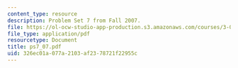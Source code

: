 ```yaml
---
content_type: resource
description: Problem Set 7 from Fall 2007.
file: https://ol-ocw-studio-app-production.s3.amazonaws.com/courses/3-032-mechanical-behavior-of-materials-fall-2007/326ec01a077a2103af2378721f22955c_ps7_07.pdf
file_type: application/pdf
resourcetype: Document
title: ps7_07.pdf
uid: 326ec01a-077a-2103-af23-78721f22955c
---
```

